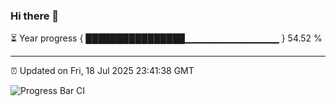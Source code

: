 ### Hi there 👋

⏳ Year progress { ████████████████▁▁▁▁▁▁▁▁▁▁▁▁▁▁ } 54.52 %

---

⏰ Updated on Fri, 18 Jul 2025 23:41:38 GMT

![Progress Bar CI](https://github.com/IshwaranRudhara/GIT-ACTION/workflows/Progress%20Bar%20CI/badge.svg)
